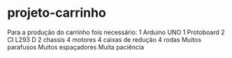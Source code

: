 # projeto-carrinho
Para a produção do carrinho fois necessário:
1 Arduino UNO
1 Protoboard
2 CI L293 D
2 chassis
4 motores
4 caixas de redução
4 rodas
Muitos parafusos
Muitos espaçadores
Muita paciência
